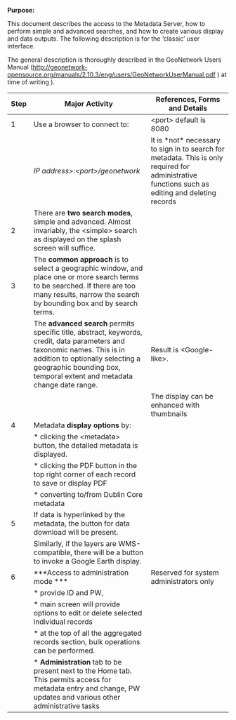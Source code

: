 **Purpose:**

This document describes the access to the Metadata Server, how to perform simple and advanced searches, and how to create various display and data outputs. The following description is for the ‘classic’ user interface.

The general description is thoroughly described in the GeoNetwork Users Manual (<http://geonetwork-opensource.org/manuals/2.10.3/eng/users/GeoNetworkUserManual.pdf> ) at time of writing ).

| **Step** | **Major Activity**                                              | **References, Forms and Details**  |
|---------|------------------------------------------------------------------|------------------------------------|
| 1       | Use a browser to connect to:                                     | \<port\> default is 8080           |                                                 
|         |    *IP address\>:\<port\>/geonetwork*                            |  It is \*not\* necessary to sign in to search for metadata. This is only required for administrative functions such as editing and deleting records  |
| 2        | There are **two search modes**, simple and advanced. Almost invariably, the \<simple\> search as displayed on the splash screen will suffice.                                                                                                          |
| 3        | The **common approach** is to select a geographic window, and place one or more search terms to be searched. If there are too many results, narrow the search by bounding box and by search terms.                                   |                                   |
|          | The **advanced search** permits specific title, abstract, keywords, credit, data parameters and taxonomic names. This is in addition to optionally selecting a geographic bounding box, temporal extent and metadata change date range.  | Result is \<Google-like\>. |                                                                                                                                                                      |          |                                                                  |   Each result includes title, about 20 words of the abstract, bounding box extent and keywords.  |                                                      
|          |                                                                    | The display can be enhanced with thumbnails   |
| 4        | Metadata **display options** by:                                                                          |          |
|          |   * clicking the \<metadata\> button, the detailed metadata is displayed.                                 |          |
|          |   * clicking the PDF button in the top right corner of each record to save or display PDF                 |          |
|          |   * converting to/from Dublin Core metadata                                                               |          |
| 5        | If data is hyperlinked by the metadata, the button for data download will be present.                     |          |
|          | Similarly, if the layers are WMS-compatible, there will be a button to invoke a Google Earth display.     |          |
| 6        | ***Access to administration mode ***                                |   Reserved for system administrators only      |
|          |  * provide ID and PW,                                                                                     |          |
|          |  * main screen will provide options to edit or delete selected individual records                         |          |
|          |  * at the top of all the aggregated records section, bulk operations can be performed.                    |          |
|          |  *   **Administration** tab to be present next to the Home tab. This permits access for metadata entry and change, PW updates and various other administrative tasks                                                                                                   |          |
